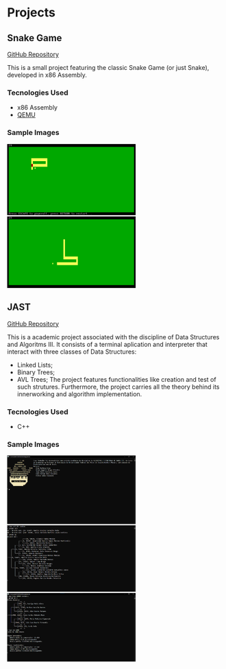 # Projects

## Snake Game

[GitHub Repository](https://github.com/AlanLima287/snake)

This is a small project featuring the classic Snake Game (or just Snake), developed in x86 Assembly.

### Tecnologies Used

- x86 Assembly
- [QEMU](https://www.qemu.org)


### Sample Images

<img src="./assets/snake/snake-0.png" width="300">
<img src="./assets/snake/snake-1.png" width="300">

## JAST

[GitHub Repository](https://github.com/AlanLima287/Binary_Tree)

This is a academic project associated with the discipline of Data Structures and Algoritms III. It consists of a terminal aplication and interpreter that interact with three classes of Data Structures:
- Linked Lists;
- Binary Trees;
- AVL Trees;
The project features functionalities like creation and test of such strutures. Furthermore, the project carries all the theory behind its innerworking and algorithm implementation.

### Tecnologies Used

- C++

### Sample Images

<img src="./assets/JAST/sample-0.png" width="300">
<img src="./assets/JAST/sample-1.png" width="300">
<img src="./assets/JAST/sample-2.png" width="300">
